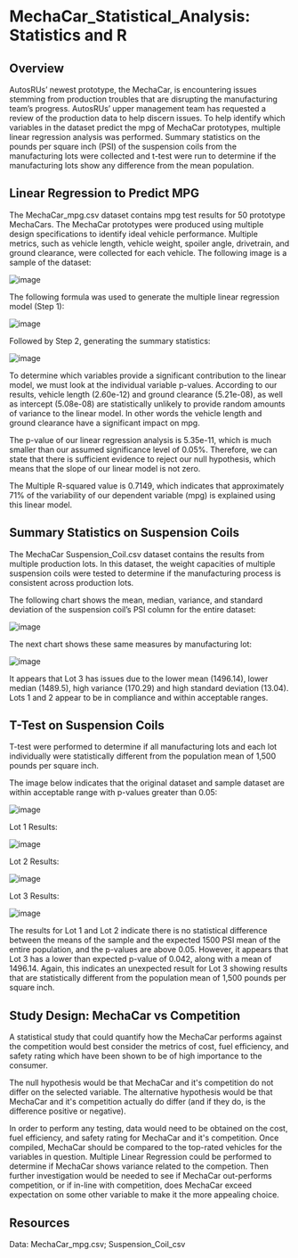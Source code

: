 # MechaCar_Statistical_Analysis: Statistics and R
## Overview
AutosRUs’ newest prototype, the MechaCar, is encountering issues stemming from production troubles that are disrupting the manufacturing team’s progress. AutosRUs’ upper management team has requested a review of the production data to help discern issues. To help identify which variables in the dataset predict the mpg of MechaCar prototypes,  multiple linear regression analysis was performed. Summary statistics on the pounds per square inch (PSI) of the suspension coils from the manufacturing lots were collected and t-test were run to determine if the manufacturing lots show any difference from the mean population.

## Linear Regression to Predict MPG

The MechaCar_mpg.csv dataset contains mpg test results for 50 prototype MechaCars. The MechaCar prototypes were produced using multiple design specifications to identify ideal vehicle performance. Multiple metrics, such as vehicle length, vehicle weight, spoiler angle, drivetrain, and ground clearance, were collected for each vehicle. The following image is a sample of the dataset: 

![image](https://user-images.githubusercontent.com/102322707/182044339-3e4a4e00-87b4-455a-a506-bf46b9d2ee23.png)

The following formula was used to generate the multiple linear regression model (Step 1):

![image](https://user-images.githubusercontent.com/102322707/182044351-ca0dc661-f4ba-467f-b3f0-1b4d643002c2.png)

Followed by Step 2, generating the summary statistics:

![image](https://user-images.githubusercontent.com/102322707/182044389-fdd46e09-c875-41e7-bd0b-353750aa5a15.png)

To determine which variables provide a significant contribution to the linear model, we must look at the individual variable p-values. According to our results, vehicle length (2.60e-12) and ground clearance (5.21e-08), as well as intercept (5.08e-08) are statistically unlikely to provide random amounts of variance to the linear model. In other words the vehicle length and ground clearance have a significant impact on mpg. 

The p-value of our linear regression analysis is 5.35e-11, which is much smaller than our assumed significance level of 0.05%. Therefore, we can state that there is sufficient evidence to reject our null hypothesis, which means that the slope of our linear model is not zero. 

The Multiple R-squared value is 0.7149, which indicates that approximately 71% of the variability of our dependent variable (mpg) is explained using this linear model.

## Summary Statistics on Suspension Coils

The MechaCar Suspension_Coil.csv dataset contains the results from multiple production lots. In this dataset, the weight capacities of multiple suspension coils were tested to determine if the manufacturing process is consistent across production lots. 

The following chart shows the mean, median, variance, and standard deviation of the suspension coil’s PSI column for the entire dataset:

![image](https://user-images.githubusercontent.com/102322707/182051627-cb276378-ccd9-4130-84b0-92333f0e8464.png)

The next chart shows these same measures by manufacturing lot:

![image](https://user-images.githubusercontent.com/102322707/182051791-1356fc07-2a80-4c37-b50a-5e87be5a4109.png)

It appears that Lot 3 has issues due to the lower mean (1496.14), lower median (1489.5), high variance (170.29) and high standard deviation (13.04). Lots 1 and 2 appear to be in compliance and within acceptable ranges.

## T-Test on Suspension Coils
T-test were performed to determine if all manufacturing lots and each lot individually were statistically different from the population mean of 1,500 pounds per square inch.

The image below indicates that the original dataset and sample dataset are within acceptable range with p-values greater than 0.05:

![image](https://user-images.githubusercontent.com/102322707/182053242-92dea53f-5c6d-486d-8c37-241866aa498b.png)

Lot 1 Results:

![image](https://user-images.githubusercontent.com/102322707/182053360-2acfb184-2521-4a0d-84fb-79ecb37c1777.png)

Lot 2 Results:

![image](https://user-images.githubusercontent.com/102322707/182053384-bc49f10c-9479-4f49-84e8-86cf5f1ed85f.png)

Lot 3 Results:

![image](https://user-images.githubusercontent.com/102322707/182053422-20d10d94-ac3e-45e8-8879-00a6389f1219.png)

The results for Lot 1 and Lot 2 indicate there is no statistical difference between the means of the sample and the expected 1500 PSI mean of the entire population, and the p-values are above 0.05. However, it appears that Lot 3 has a lower than expected p-value of 0.042, along with a mean of 1496.14.  Again, this indicates an unexpected result for Lot 3 showing results that are statistically different from the population mean of 1,500 pounds per square inch.

## Study Design: MechaCar vs Competition

A statistical study that could quantify how the MechaCar performs against the competition would best consider the metrics of cost, fuel efficiency, and safety rating which have been shown to be of high importance to the consumer.

The null hypothesis would be that MechaCar and it's competition do not differ on the selected variable. The alternative hypothesis would be that MechaCar and it's competition actually do differ (and if they do, is the difference positive or negative).

In order to perform any testing, data would need to be obtained on the cost, fuel efficiency, and safety rating for MechaCar and it's competition.  Once compiled, MechaCar should be compared to the top-rated vehicles for the variables in question. Multiple Linear Regression could be performed to determine if MechaCar shows variance related to the competion. Then further investigation would be needed to see if MechaCar out-performs competition, or if in-line with competition, does MechaCar exceed expectation on some other variable to make it the more appealing choice.  

## Resources
Data: MechaCar_mpg.csv; Suspension_Coil_csv

